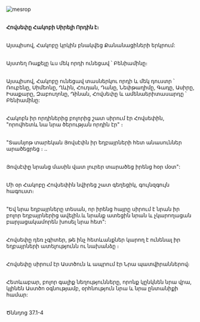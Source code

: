 ![mesrop](https://volamar.ru/audio_video/foto/01/detbible/B60.BMP)

\
**Հովսեփը Հակոբի Սիրելի Որդին է։**

\
Այսպիսով, Հակոբը կրկին բնակվեց Քանանացիների երկրում:

\
Այստեղ Ռաքելը ևս մեկ որդի ունեցավ ՝ Բենիամինը։

\
Այսպիսով, Հակոբը ունեցավ տասներկու որդի և մեկ դուստր ՝ Ռուբենը, Սիմեոնը, Ղևին, Հուդան, Դանը, Նեփթաղիմը, Գադը, Ասիրը, Իսաքարը, Զաբուղոնը, Դինան, Հովսեփը և ամենաերիտասարդը ՝ Բենիամինը:

\
Հակոբն իր որդիներից բոլորից շատ սիրում էր Հովսեփին, "որովհետև նա նրա ծերության որդին էր" ։

\
"Տասնյոթ տարեկան Յովսէփն իր եղբայրների հետ անասուններ արածեցրեց ։ ..

\
Յովսէփը նրանց մասին վատ լուրեր տարածեց իրենց հօր մօտ":

\
Մի օր Հակոբը Հովսեփին նվիրեց շատ գեղեցիկ, գույնզգույն հագուստ։

\
"Եվ նրա եղբայրները տեսան, որ իրենց հայրը սիրում է նրան իր բոլոր եղբայրներից ավելին.և նրանք ատեցին նրան և չկարողացան բարյացակամորեն խոսել նրա հետ":

\
Հովսեփը դեռ չգիտեր, թե ինչ հետևանքներ կարող է ունենալ իր եղբայրների ատելությունն ու նախանձը ։

\
Հովսեփը սիրում էր Աստծուն և ապրում էր Նրա պատվիրաններով։

\
Հետևաբար, բոլոր գալիք նեղությունները, որոնք կընկնեն նրա վրա, կլինեն Աստծո օգնությամբ, օրհնություն նրա և նրա ընտանիքի համար:

\
Ծննդոց 37.1-4
